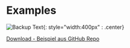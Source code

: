 # Examples

![Backup Text](../img/grasshopper.jpg "Components"){: style="width:400px" : .center}

[Download - Beispiel aus GitHub Repo](https://github.com/cwdocs/Rhino.Inside-cadwork/tree/main/gh-examples)
